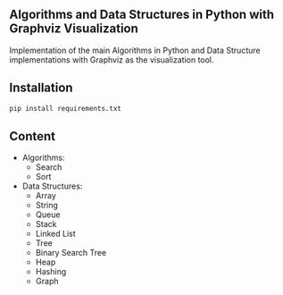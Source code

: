 ## Algorithms and Data Structures in Python with Graphviz Visualization

Implementation of the main Algorithms in Python and Data Structure implementations with Graphviz as the visualization tool.

## Installation

```bash
pip install requirements.txt
```

## Content

- Algorithms:
    - Search
    - Sort
- Data Structures:
    - Array
    - String
    - Queue
    - Stack
    - Linked List
    - Tree
    - Binary Search Tree
    - Heap
    - Hashing
    - Graph
